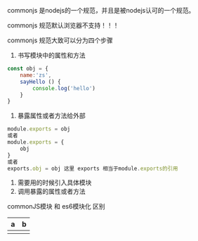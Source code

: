 commonjs 是nodejs的一个规范，并且是被nodejs认可的一个规范。

commonjs 规范默认浏览器不支持！！！

commonjs 规范大致可以分为四个步骤



1. 书写模块中的属性和方法

```javascript
const obj = {
    name:'zs',
    sayHello () {
    	console.log('hello')
	}
}
```



1. 暴露属性或者方法给外部

```javascript
module.exports = obj
或者
module.exports = {
    obj
}
或者
exports.obj = obj 这里 exports 相当于module.exports的引用
```



1. 需要用的时候引入具体模块
2. 调用暴露的属性或者方法

commonJS模块 和 es6模块化  区别

| a    | b    |
| ---- | ---- |
|      |      |

